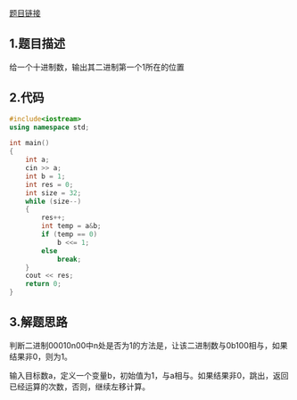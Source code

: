 

[题目链接](https://wenku.baidu.com/view/e2163ff3bc64783e0912a21614791711cd7979df.html)

## 1.题目描述

给一个十进制数，输出其二进制第一个1所在的位置

## 2.代码

```cpp
#include<iostream>
using namespace std;

int main()
{
	int a;
	cin >> a;
	int b = 1;
	int res = 0;
	int size = 32;
	while (size--)
	{
		res++;
		int temp = a&b;
		if (temp == 0)
			b <<= 1;
		else
			break;
	}
	cout << res;
	return 0;
}
```



## 3.解题思路

判断二进制00010n00中n处是否为1的方法是，让该二进制数与0b100相与，如果结果非0，则为1。

输入目标数a，定义一个变量b，初始值为1，与a相与。如果结果非0，跳出，返回已经运算的次数，否则，继续左移计算。